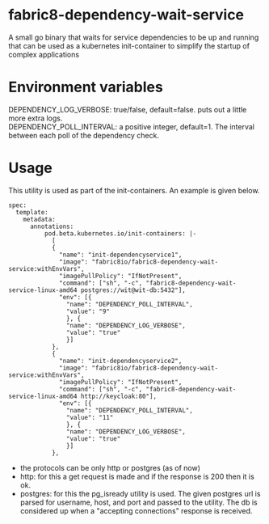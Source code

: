 # fabric8-dependency-wait-service
A small go binary that waits for service dependencies to be up and running that can be used as a kubernetes init-container to simplify the startup of complex applications

# Environment variables
DEPENDENCY_LOG_VERBOSE: true/false, default=false. puts out a little more extra logs.  
DEPENDENCY_POLL_INTERVAL: a positive integer, default=1.  The interval between each poll of the dependency check.

# Usage
This utility is used as part of the init-containers.  An example is given below.
```
spec:
  template:
    metadata:
	  annotations:
          pod.beta.kubernetes.io/init-containers: |-
            [
            {
              "name": "init-dependencyservice1",
              "image": "fabric8io/fabric8-dependency-wait-service:withEnvVars",
              "imagePullPolicy": "IfNotPresent",
              "command": ["sh", "-c", "fabric8-dependency-wait-service-linux-amd64 postgres://wit@wit-db:5432"],
              "env": [{
                "name": "DEPENDENCY_POLL_INTERVAL",
                "value": "9"
                }, {
                "name": "DEPENDENCY_LOG_VERBOSE",
                "value": "true"
                }]
            },
            {
              "name": "init-dependencyservice2",
              "image": "fabric8io/fabric8-dependency-wait-service:withEnvVars",
              "imagePullPolicy": "IfNotPresent",
              "command": ["sh", "-c", "fabric8-dependency-wait-service-linux-amd64 http://keycloak:80"],
              "env": [{
                "name": "DEPENDENCY_POLL_INTERVAL",
                "value": "11"
                }, {
                "name": "DEPENDENCY_LOG_VERBOSE",
                "value": "true"
                }]
            },
```

* the protocols can be only http or postgres (as of now)
* http: for this a get request is made and if the response is 200 then it is ok.
* postgres: for this the pg_isready utility is used.  The given postgres url is parsed for username, host, and port and passed to the utility.  The db is considered up when a "accepting connections" response is received.
